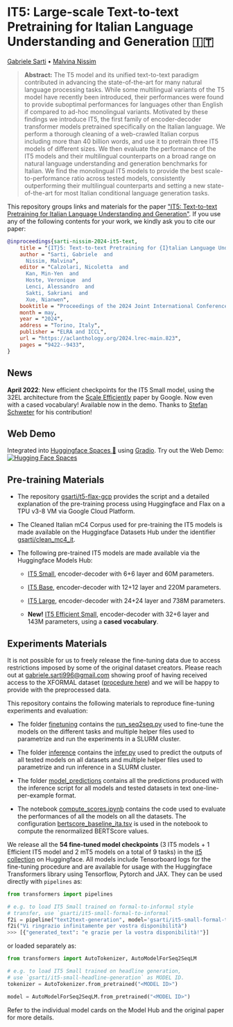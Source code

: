 # IT5: Large-scale Text-to-text Pretraining for Italian Language Understanding and Generation 🇮🇹

[Gabriele Sarti](https://gsarti.com) • [Malvina Nissim](https://malvinanissim.github.io/)

> **Abstract:** The T5 model and its unified text-to-text paradigm contributed in advancing the state-of-the-art for many natural language processing tasks. While some multilingual variants of the T5 model have recently been introduced, their performances were found to provide suboptimal performances for languages other than English if compared to ad-hoc monolingual variants. Motivated by these findings we introduce IT5, the first family of encoder-decoder transformer models pretrained specifically on the Italian language. We perform a thorough cleaning of a web-crawled Italian corpus including more than 40 billion words, and use it to pretrain three IT5 models of different sizes. We then evaluate the performance of the IT5 models and their multilingual counterparts on a broad range on natural language understanding and generation benchmarks for Italian. We find the monolingual IT5 models to provide the best scale-to-performance ratio across tested models, consistently outperforming their multilingual counterparts and setting a new state-of-the-art for most Italian conditional language generation tasks.

This repository groups links and materials for the paper ["IT5: Text-to-text Pretraining for Italian Language Understanding and Generation"](https://aclanthology.org/2024.lrec-main.823/). If you use any of the following contents for your work, we kindly ask you to cite our paper:

```bibtex
@inproceedings{sarti-nissim-2024-it5-text,
    title = "{IT}5: Text-to-text Pretraining for {I}talian Language Understanding and Generation",
    author = "Sarti, Gabriele  and
      Nissim, Malvina",
    editor = "Calzolari, Nicoletta  and
      Kan, Min-Yen  and
      Hoste, Veronique  and
      Lenci, Alessandro  and
      Sakti, Sakriani  and
      Xue, Nianwen",
    booktitle = "Proceedings of the 2024 Joint International Conference on Computational Linguistics, Language Resources and Evaluation (LREC-COLING 2024)",
    month = may,
    year = "2024",
    address = "Torino, Italy",
    publisher = "ELRA and ICCL",
    url = "https://aclanthology.org/2024.lrec-main.823",
    pages = "9422--9433",
}
```

## News

**April 2022**: New efficient checkpoints for the IT5 Small model, using the 32EL architecture from the [Scale Efficiently](https://arxiv.org/abs/2109.10686) paper by Google. Now even with a cased vocabulary! Available now in the demo. Thanks to [Stefan Schweter](https://github.com/stefan-it) for his contribution!


## Web Demo

Integrated into [Huggingface Spaces 🤗](https://huggingface.co/spaces) using [Gradio](https://github.com/gradio-app/gradio). Try out the Web Demo: [![Hugging Face Spaces](https://img.shields.io/badge/%F0%9F%A4%97%20Hugging%20Face-Spaces-blue)](https://huggingface.co/spaces/gsarti/it5-demo)

## Pre-training Materials

- The repository [gsarti/t5-flax-gcp](https://github.com/gsarti/t5-flax-gcp) provides the script and a detailed explanation of the pre-training process using Huggingface and Flax on a TPU v3-8 VM via Google Cloud Platform.

- The Cleaned Italian mC4 Corpus used for pre-training the IT5 models is made available on the Huggingface Datasets Hub under the identifier [gsarti/clean_mc4_it](https://huggingface.co/datasets/gsarti/clean_mc4_it).

- The following pre-trained IT5 models are made available via the Huggingface Models Hub:

    - [IT5 Small](https://huggingface.co/gsarti/it5-small), encoder-decoder with 6+6 layer and 60M parameters.

    - [IT5 Base](https://huggingface.co/gsarti/it5-base), encoder-decoder with 12+12 layer and 220M parameters.

    - [IT5 Large](https://huggingface.co/gsarti/it5-large), encoder-decoder with 24+24 layer and 738M parameters.

    - **New!** [IT5 Efficient Small](https://huggingface.co/gsarti/it5-efficient-small-el32), encoder-decoder with 32+6 layer and 143M parameters, using a **cased vocabulary**.

## Experiments Materials

It is not possible for us to freely release the fine-tuning data due to access restrictions imposed by some of the original dataset creators. Please reach out at [gabriele.sarti996@gmail.com](mailto:gabriele.sarti996@gmail.com) showing proof of having received access to the XFORMAL dataset ([procedure here](https://github.com/Elbria/xformal-FoST)) and we will be happy to provide with the preprocessed data.

This repository contains the following materials to reproduce fine-tuning experiments and evaluation:

- The folder [finetuning](finetuning) contains the [run_seq2seq.py](finetuning/run_seq2seq.py) used to fine-tune the models on the different tasks and multiple helper files used to parametrize and run the experiments in a SLURM cluster.

- The folder [inference](inference) contains the [infer.py](inference/infer.py) used to predict the outputs of all tested models on all datasets and multiple helper files used to parametrize and run inference in a SLURM cluster.

- The folder [model_predictions](model_predictions) contains all the predictions produced with the inference script for all models and tested datasets in text one-line-per-example format.

- The notebook [compute_scores.ipynb](compute_scores.ipynb) contains the code used to evaluate the performances of all the models on all the datasets. The configuration [bertscore_baseline_ita.tsv](bertscore_baseline_ita.tsv) is used in the notebook to compute the renormalized BERTScore values.

We release all the **54 fine-tuned model checkpoints** (3 IT5 models + 1 Efficient IT5 model and 2 mT5 models on a total of 9 tasks) in the [it5 collection](https://huggingface.co/collections/gsarti/it5-lrec-coling-2024-6600468041d8fee2c42021c8) on Huggingface. All models include Tensorboard logs for the fine-tuning procedure and are available for usage with the Huggingface Transformers library using Tensorflow, Pytorch and JAX. They can be used directly with `pipelines` as:

```python
from transformers import pipelines

# e.g. to load IT5 Small trained on formal-to-informal style 
# transfer, use `gsarti/it5-small-formal-to-informal`
f2i = pipeline("text2text-generation", model='gsarti/it5-small-formal-to-informal')
f2i("Vi ringrazio infinitamente per vostra disponibilità")
>>> [{"generated_text": "e grazie per la vostra disponibilità!"}]
```

or loaded separately as:

```python
from transformers import AutoTokenizer, AutoModelForSeq2SeqLM

# e.g. to load IT5 Small trained on headline generation,
# use `gsarti/it5-small-headline-generation` as MODEL ID.
tokenizer = AutoTokenizer.from_pretrained("<MODEL ID>")

model = AutoModelForSeq2SeqLM.from_pretrained("<MODEL ID>")
```

Refer to the individual model cards on the Model Hub and the original paper for more details.

